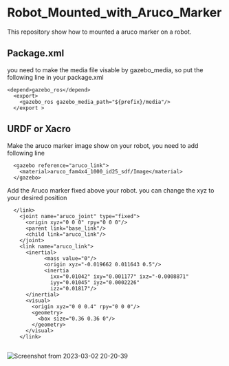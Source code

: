 # Robot_Mounted_with_Aruco_Marker

This repository show how to mounted a aruco marker on a robot.


## Package.xml
you need to make the media file visable by gazebo_media, so put the following line in your package.xml
```
<depend>gazebo_ros</depend>
  <export>
    <gazebo_ros gazebo_media_path="${prefix}/media"/>
  </export >
```
## URDF or Xacro
Make the aruco marker image show on your robot, you need to add following line
```
  <gazebo reference="aruco_link">
    <material>aruco_fam4x4_1000_id25_sdf/Image</material>
  </gazebo>
```

Add the Aruco marker fixed above your robot. you can change the xyz to your desired position
```
  </link>
    <joint name="aruco_joint" type="fixed">
      <origin xyz="0 0 0" rpy="0 0 0"/>
      <parent link="base_link"/>
      <child link="aruco_link"/>
    </joint>
    <link name="aruco_link">
      <inertial>
            <mass value="0"/>
            <origin xyz="-0.019662 0.011643 0.5"/>
            <inertia
              ixx="0.01042" ixy="0.001177" ixz="-0.0008871"
              iyy="0.01045" iyz="0.0002226"
              izz="0.01817"/>
      </inertial>
      <visual>
        <origin xyz="0 0 0.4" rpy="0 0 0"/>
        <geometry>
          <box size="0.36 0.36 0"/>
        </geometry>
      </visual>
    </link>
```
## 
![Screenshot from 2023-03-02 20-20-39](https://user-images.githubusercontent.com/55338365/222607929-c03e0f9f-5a5e-4ba9-afb6-4604b660a917.png)
